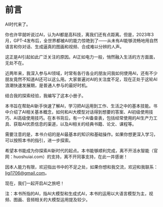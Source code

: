 # 前言

AI时代来了。

你也许早就听说过AI，认为AI都是高科技，离我们还有点距离。但是，2023年3月，GPT-4发布后，全世界都被AI的能力惊艳到了——从未有AI能够流畅地用自然语言和你对话、生成逼真的图画和视频、合成难以分辨的人声。

这正是AI引起如此广泛关注的原因。AI正如电力一般，悄然融入生活的方方面面，无处不在。

近两年来，我深入参与AI领域，时常有各行各业的朋友问我如何使用AI，还有不少朋友竟然不知道AI还可以这么用。大家普遍对AI的关注度不足，现在正处于这轮AI浪潮快速发展期，是普通人参与的最好时机。

结合我的探索经验，我编写了这本小册子。

本书旨在帮助AI新手快速了解AI，学习把AI运用到工作、生活之中的基本技能。书中介绍了AI相关基本概念，如何和AI大模型对话得到想要的答案、AI初级使用技巧、AI高级使用技巧。在本书背后，有一个AI备查表，包括经常使用的AI生产力工具、获取AI优质信息的渠道，以及AI相关的经典书籍、论文、课程等。

需要注意的是，本书介绍的是AI最基本的知识和基础操作。如果你想更深入学习，可以按照本书的指引，进一步探索。

希望本书能成为你探索AI新时代的起点。本书能够顺利完成，离不开活水智能（官网：huoshuiai.com）的支持，离不开同事支持，在此一并感谢！

因本人能力有限，欢迎指出书中的不足之处，如果你想和我交流，欢迎和我联系：ligj1706@gmail.com。

现在，我们一起开启AI之旅吧！

注：本书所指的AI，指AI大模型和生成式AI，本书的运用以大语言模型为主，视频、图画、音频相关的大模型运用提及较少。